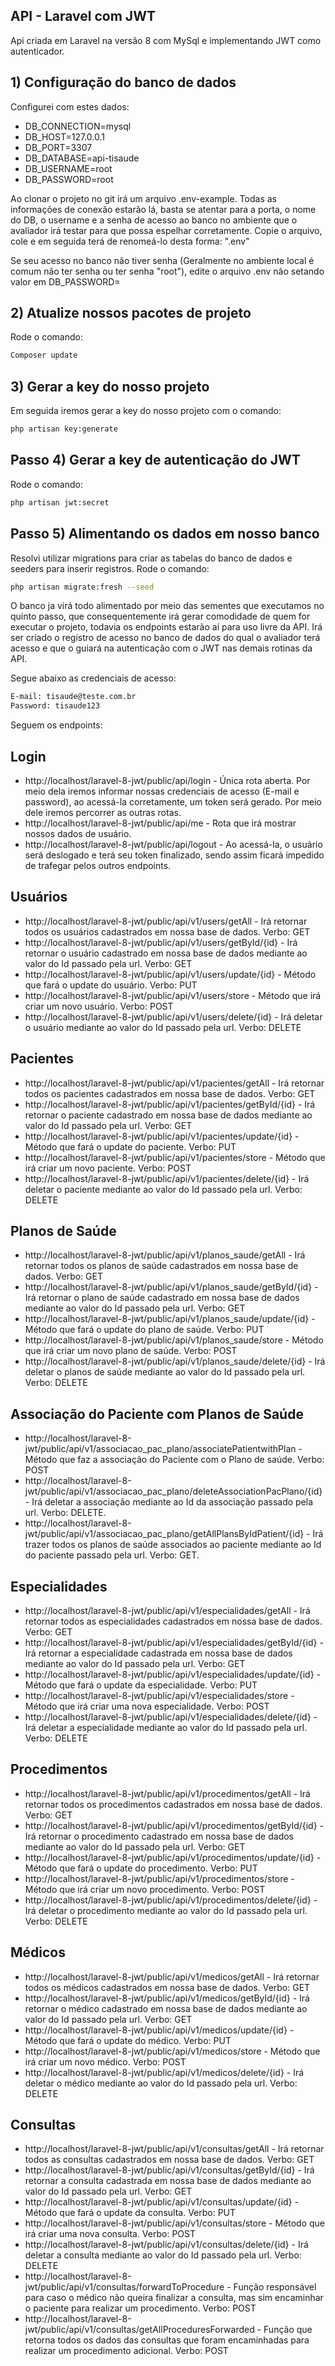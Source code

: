 

## API - Laravel com JWT

Api criada em Laravel na versão 8 com MySql e implementando JWT como autenticador.

## 1) Configuração do banco de dados

Configurei com estes dados:

- DB_CONNECTION=mysql
- DB_HOST=127.0.0.1
- DB_PORT=3307
- DB_DATABASE=api-tisaude
- DB_USERNAME=root
- DB_PASSWORD=root

Ao clonar o projeto no git irá um arquivo .env-example. Todas as informações de conexão estarão lá, basta se atentar para a porta, o nome do DB, o username e a senha de acesso ao banco no ambiente que o avaliador irá testar para que possa espelhar corretamente. Copie o arquivo, cole e em seguida terá de renomeá-lo desta forma: ".env"
 
Se seu acesso no banco não tiver senha (Geralmente no ambiente local é comum não ter senha ou ter senha "root"), edite o arquivo .env não setando valor em DB_PASSWORD=

## 2) Atualize nossos pacotes de projeto 
Rode o comando:

```bash
Composer update
```

## 3) Gerar a key do nosso projeto

Em seguida iremos gerar a key do nosso projeto com o comando:

```bash
php artisan key:generate
```

## Passo 4) Gerar a key de autenticação do JWT

Rode o comando:

```bash
php artisan jwt:secret
```


## Passo 5) Alimentando os dados em nosso banco

Resolvi utilizar migrations para criar as tabelas do banco de dados e seeders para inserir registros.
Rode o comando: 

```bash
php artisan migrate:fresh --seed
```

O banco ja virá todo alimentado por meio das sementes que executamos no quinto passo, que consequentemente irá gerar comodidade de quem for executar o projeto, todavia os endpoints estarão aí para uso livre da API.
Irá ser criado o registro de acesso no banco de dados do qual o avaliador terá acesso e que o guiará na autenticação com o JWT nas demais rotinas da API.

Segue abaixo as credenciais de acesso:

```bash
E-mail: tisaude@teste.com.br
Password: tisaude123
```
Seguem os endpoints:

## Login

- http://localhost/laravel-8-jwt/public/api/login - Única rota aberta. Por meio dela iremos informar nossas credenciais de acesso (E-mail e password), ao acessá-la corretamente, um token será gerado. Por meio dele iremos percorrer as outras rotas.
- http://localhost/laravel-8-jwt/public/api/me - Rota que irá mostrar nossos dados de usuário.
- http://localhost/laravel-8-jwt/public/api/logout - Ao acessá-la, o usuário será deslogado e terá seu token finalizado, sendo assim ficará impedido de trafegar pelos outros endpoints.

## Usuários

- http://localhost/laravel-8-jwt/public/api/v1/users/getAll - Irá retornar todos os usuários cadastrados em nossa base de dados. Verbo: GET
- http://localhost/laravel-8-jwt/public/api/v1/users/getById/{id} - Irá retornar o usuário cadastrado em nossa base de dados mediante ao valor do Id passado pela url. Verbo: GET 
- http://localhost/laravel-8-jwt/public/api/v1/users/update/{id} - Método que fará o update do usuário. Verbo: PUT
- http://localhost/laravel-8-jwt/public/api/v1/users/store - Método que irá criar um novo usuário. Verbo: POST
- http://localhost/laravel-8-jwt/public/api/v1/users/delete/{id} - Irá deletar o usuário mediante ao valor do Id passado pela url. Verbo: DELETE

## Pacientes
- http://localhost/laravel-8-jwt/public/api/v1/pacientes/getAll - Irá retornar todos os pacientes cadastrados em nossa base de dados. Verbo: GET
- http://localhost/laravel-8-jwt/public/api/v1/pacientes/getById/{id} - Irá retornar o paciente cadastrado em nossa base de dados mediante ao valor do Id passado pela url. Verbo: GET
- http://localhost/laravel-8-jwt/public/api/v1/pacientes/update/{id} - Método que fará o update do paciente. Verbo: PUT
- http://localhost/laravel-8-jwt/public/api/v1/pacientes/store - Método que irá criar um novo paciente. Verbo: POST
- http://localhost/laravel-8-jwt/public/api/v1/pacientes/delete/{id} - Irá deletar o paciente mediante ao valor do Id passado pela url. Verbo: DELETE

## Planos de Saúde
- http://localhost/laravel-8-jwt/public/api/v1/planos_saude/getAll - Irá retornar todos os planos de saúde cadastrados em nossa base de dados. Verbo: GET
- http://localhost/laravel-8-jwt/public/api/v1/planos_saude/getById/{id} - Irá retornar o plano de saúde cadastrado em nossa base de dados mediante ao valor do Id passado pela url. Verbo: GET
- http://localhost/laravel-8-jwt/public/api/v1/planos_saude/update/{id} - Método que fará o update do plano de saúde. Verbo: PUT
- http://localhost/laravel-8-jwt/public/api/v1/planos_saude/store - Método que irá criar um novo plano de saúde. Verbo: POST
- http://localhost/laravel-8-jwt/public/api/v1/planos_saude/delete/{id} - Irá deletar o planos de saúde mediante ao valor do Id passado pela url. Verbo: DELETE

## Associação do Paciente com Planos de Saúde
- http://localhost/laravel-8-jwt/public/api/v1/associacao_pac_plano/associatePatientwithPlan - Método que faz a associação do Paciente com o Plano de saúde. Verbo: POST
- http://localhost/laravel-8-jwt/public/api/v1/associacao_pac_plano/deleteAssociationPacPlano/{id} - Irá deletar a associação mediante ao Id da associação passado pela url. Verbo: DELETE.
- http://localhost/laravel-8-jwt/public/api/v1/associacao_pac_plano/getAllPlansByIdPatient/{id} - Irá trazer todos os planos de saúde associados ao paciente mediante ao Id do paciente passado pela url. Verbo: GET.

## Especialidades
- http://localhost/laravel-8-jwt/public/api/v1/especialidades/getAll - Irá retornar todos as especialidades cadastrados em nossa base de dados. Verbo: GET
- http://localhost/laravel-8-jwt/public/api/v1/especialidades/getById/{id} - Irá retornar a especialidade cadastrada em nossa base de dados mediante ao valor do Id passado pela url. Verbo: GET
- http://localhost/laravel-8-jwt/public/api/v1/especialidades/update/{id} - Método que fará o update da especialidade. Verbo: PUT
- http://localhost/laravel-8-jwt/public/api/v1/especialidades/store - Método que irá criar uma nova especialidade. Verbo: POST
- http://localhost/laravel-8-jwt/public/api/v1/especialidades/delete/{id} - Irá deletar a especialidade mediante ao valor do Id passado pela url. Verbo: DELETE

## Procedimentos
- http://localhost/laravel-8-jwt/public/api/v1/procedimentos/getAll - Irá retornar todos os procedimentos cadastrados em nossa base de dados. Verbo: GET
- http://localhost/laravel-8-jwt/public/api/v1/procedimentos/getById/{id} - Irá retornar o procedimento cadastrado em nossa base de dados mediante ao valor do Id passado pela url. Verbo: GET
- http://localhost/laravel-8-jwt/public/api/v1/procedimentos/update/{id} - Método que fará o update do procedimento. Verbo: PUT
- http://localhost/laravel-8-jwt/public/api/v1/procedimentos/store - Método que irá criar um novo procedimento. Verbo: POST
- http://localhost/laravel-8-jwt/public/api/v1/procedimentos/delete/{id} - Irá deletar o procedimento mediante ao valor do Id passado pela url. Verbo: DELETE

## Médicos
- http://localhost/laravel-8-jwt/public/api/v1/medicos/getAll - Irá retornar todos os médicos cadastrados em nossa base de dados. Verbo: GET
- http://localhost/laravel-8-jwt/public/api/v1/medicos/getById/{id} - Irá retornar o médico cadastrado em nossa base de dados mediante ao valor do Id passado pela url. Verbo: GET
- http://localhost/laravel-8-jwt/public/api/v1/medicos/update/{id} - Método que fará o update do médico. Verbo: PUT
- http://localhost/laravel-8-jwt/public/api/v1/medicos/store - Método que irá criar um novo médico. Verbo: POST
- http://localhost/laravel-8-jwt/public/api/v1/medicos/delete/{id} - Irá deletar o médico mediante ao valor do Id passado pela url. Verbo: DELETE
 
 ## Consultas
- http://localhost/laravel-8-jwt/public/api/v1/consultas/getAll - Irá retornar todos as consultas cadastrados em nossa base de dados. Verbo: GET
- http://localhost/laravel-8-jwt/public/api/v1/consultas/getById/{id} - Irá retornar a consulta cadastrada em nossa base de dados mediante ao valor do Id passado pela url. Verbo: GET
- http://localhost/laravel-8-jwt/public/api/v1/consultas/update/{id} - Método que fará o update da consulta. Verbo: PUT
- http://localhost/laravel-8-jwt/public/api/v1/consultas/store - Método que irá criar uma nova consulta. Verbo: POST
- http://localhost/laravel-8-jwt/public/api/v1/consultas/delete/{id} - Irá deletar a consulta mediante ao valor do Id passado pela url. Verbo: DELETE
- http://localhost/laravel-8-jwt/public/api/v1/consultas/forwardToProcedure - Função responsável para caso o médico não queira finalizar a consulta, mas sim encaminhar o paciente para realizar um procedimento. Verbo: POST
- http://localhost/laravel-8-jwt/public/api/v1/consultas/getAllProceduresForwarded - Função que retorna todos os dados das consultas que foram encaminhadas para realizar um procedimento adicional. Verbo: POST





